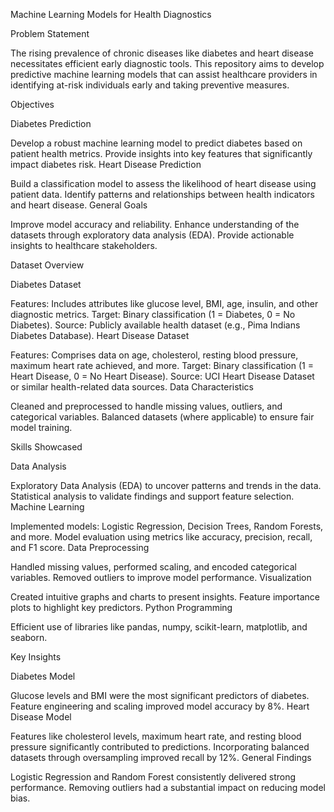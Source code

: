 Machine Learning Models for Health Diagnostics

Problem Statement

The rising prevalence of chronic diseases like diabetes and heart disease necessitates efficient early diagnostic tools. This repository aims to develop predictive machine learning models that can assist healthcare providers in identifying at-risk individuals early and taking preventive measures.

Objectives

Diabetes Prediction

Develop a robust machine learning model to predict diabetes based on patient health metrics.
Provide insights into key features that significantly impact diabetes risk.
Heart Disease Prediction

Build a classification model to assess the likelihood of heart disease using patient data.
Identify patterns and relationships between health indicators and heart disease.
General Goals

Improve model accuracy and reliability.
Enhance understanding of the datasets through exploratory data analysis (EDA).
Provide actionable insights to healthcare stakeholders.

Dataset Overview

Diabetes Dataset

Features: Includes attributes like glucose level, BMI, age, insulin, and other diagnostic metrics.
Target: Binary classification (1 = Diabetes, 0 = No Diabetes).
Source: Publicly available health dataset (e.g., Pima Indians Diabetes Database).
Heart Disease Dataset

Features: Comprises data on age, cholesterol, resting blood pressure, maximum heart rate achieved, and more.
Target: Binary classification (1 = Heart Disease, 0 = No Heart Disease).
Source: UCI Heart Disease Dataset or similar health-related data sources.
Data Characteristics

Cleaned and preprocessed to handle missing values, outliers, and categorical variables.
Balanced datasets (where applicable) to ensure fair model training.

Skills Showcased

Data Analysis

Exploratory Data Analysis (EDA) to uncover patterns and trends in the data.
Statistical analysis to validate findings and support feature selection.
Machine Learning

Implemented models: Logistic Regression, Decision Trees, Random Forests, and more.
Model evaluation using metrics like accuracy, precision, recall, and F1 score.
Data Preprocessing

Handled missing values, performed scaling, and encoded categorical variables.
Removed outliers to improve model performance.
Visualization

Created intuitive graphs and charts to present insights.
Feature importance plots to highlight key predictors.
Python Programming

Efficient use of libraries like pandas, numpy, scikit-learn, matplotlib, and seaborn.

Key Insights

Diabetes Model

Glucose levels and BMI were the most significant predictors of diabetes.
Feature engineering and scaling improved model accuracy by 8%.
Heart Disease Model

Features like cholesterol levels, maximum heart rate, and resting blood pressure significantly contributed to predictions.
Incorporating balanced datasets through oversampling improved recall by 12%.
General Findings

Logistic Regression and Random Forest consistently delivered strong performance.
Removing outliers had a substantial impact on reducing model bias.
